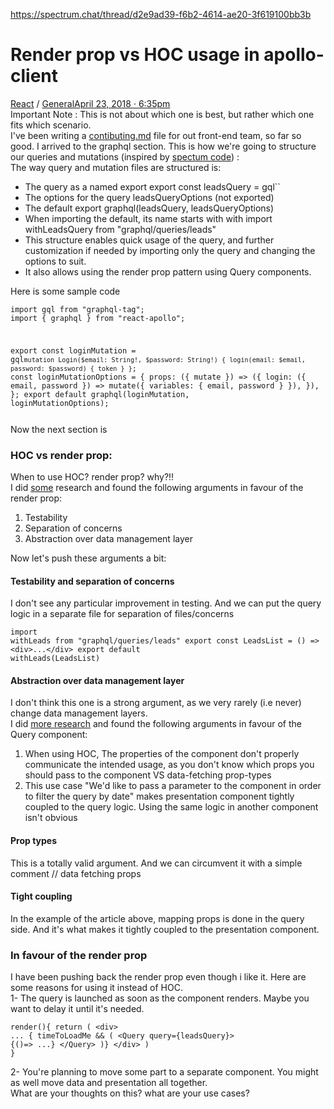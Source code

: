 <a href="https://spectrum.chat/thread/d2e9ad39-f6b2-4614-ae20-3f619100bb3b">https://spectrum.chat/thread/d2e9ad39-f6b2-4614-ae20-3f619100bb3b</a><div id="articleHeader"><h1>Render prop vs HOC usage in apollo-client</h1></div><a href="/react" target="_blank">React</a> / <a href="/react/general" target="_blank">General</a><a href="/thread/d2e9ad39-f6b2-4614-ae20-3f619100bb3b" target="_blank">April 23, 2018 · 6:35pm</a><div><div>Important Note : This is not about which one is best, but rather which one fits which scenario.</div></div><div><div>I've been writing a <a href="http://contibuting.md" target="_blank">contibuting.md</a> file for out front-end team, so far so good. I arrived to the graphql section. This is how we're going to structure our queries and mutations (inspired by <a href="https://github.com/withspectrum/spectrum/blob/alpha/shared/graphql/queries/channel/getChannel.js" target="_blank">spectum code</a>) :</div></div><div><div>The way query and mutation files are structured is:</div></div><ul><li><div> The query as a named export  export const leadsQuery = gql`` </div></li><li><div>The options for the query leadsQueryOptions  (not exported)</div></li><li><div>The default export graphql(leadsQuery, leadsQueryOptions) </div></li><li><div>When importing the default, its name starts with with   import withLeadsQuery from "graphql/queries/leads" </div></li><li><div> This structure enables quick usage of the query, and further customization if needed by importing only the query and changing the options to suit.</div></li><li><div> It also allows using the render prop pattern using Query components.</div></li></ul><div><div>Here is some sample code</div></div><pre><code><div><div>import gql from "graphql-tag";
import { graphql } from "react-apollo";

export const loginMutation = gql`
  mutation Login($email: String!, $password: String!) {
    login(email: $email, password: $password) {
      token
    }
  }
`;
const loginMutationOptions = {
  props: ({ mutate }) =&gt; ({
    login: ({ email, password }) =&gt; mutate({ variables: { email, password } }),
  }),
};
export default graphql(loginMutation, loginMutationOptions);</div></div></code></pre><div><div>Now the next section is </div></div><h3><div>HOC vs render prop:</div></h3><div><div>When to use HOC? render prop? why?!!</div></div><div><div>I did <a href="https://dev-blog.apollodata.com/query-components-with-apollo-ec603188c157" target="_blank">some</a>  research and found the following arguments in favour of the render prop:</div></div><ol><li><div>Testability </div></li><li><div>Separation of concerns</div></li><li><div>Abstraction over data management layer</div></li></ol><div><div>Now let's push these arguments a bit:</div></div><h4><div>Testability and separation of concerns</div></h4><div><div>I don't see any particular improvement in testing. And we can put the query logic in a separate file for separation of files/concerns</div></div><pre><code><div><div>import withLeads from "graphql/queries/leads"
export const LeadsList = () =&gt; &lt;div&gt;...&lt;/div&gt;
export default withLeads(LeadsList)</div></div></code></pre><h4><div>Abstraction over data management layer</div></h4><div><div>I don't think this one is a strong argument, as we very rarely (i.e never) change data management layers.</div></div><div><div>I did <a href="http://engineering.khanacademy.org/posts/creating-query-components-with-apollo.htm" target="_blank">more research</a> and found the following arguments in favour of the Query component:</div></div><ol><li><div>When using HOC, The properties of the component don't properly communicate the intended usage, as you don't know which props you should pass to the component VS data-fetching prop-types</div></li><li><div>This use case "We'd like to pass a parameter to the component in order to filter the query by date"  makes presentation component tightly coupled to the query logic. Using the same logic in another component isn't obvious </div></li></ol><h4><div>Prop types</div></h4><div><div>This is a totally valid argument. And we can circumvent it with a simple comment // data fetching props </div></div><h4><div>Tight coupling</div></h4><div><div>In the example of the article above, mapping props is done in the query side. And it's what makes it tightly coupled to the presentation component. </div></div><h3><div>In favour of the render prop</div></h3><div><div>I have been pushing back the render prop even though i like it. Here are some reasons for using it instead of HOC.</div></div><div><div>1- The query is launched as soon as the component renders. Maybe you want to delay  it until it's needed.</div></div><pre><code><div><div>render(){
    return (
        &lt;div&gt;
            ...
            { timeToLoadMe && (
                &lt;Query query={leadsQuery}&gt;
                    {()=&gt; ...}
                &lt;/Query&gt;
            )}
        &lt;/div&gt;
    )
}</div></div></code></pre><div><div>2- You're planning to move some part to a separate component. You might as well move data and presentation all together.</div></div><div><div>What are your thoughts on this? what are your use cases?</div></div>